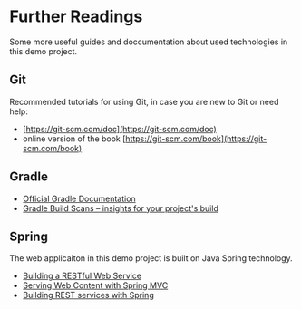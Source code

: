 # Further Readings

Some more useful guides and doccumentation about used technologies in this demo project.

## Git

Recommended tutorials for using Git, in case you are new to Git or need help:
 * [https://git-scm.com/doc](https://git-scm.com/doc)
 * online version of the book [https://git-scm.com/book](https://git-scm.com/book)

## Gradle

* [Official Gradle Documentation](https://docs.gradle.org)
* [Gradle Build Scans – insights for your project's build](https://scans.gradle.com#gradle)

## Spring

The web applicaiton in this demo project is built on Java Spring technology.

* [Building a RESTful Web Service](https://spring.io/guides/gs/rest-service/)
* [Serving Web Content with Spring MVC](https://spring.io/guides/gs/serving-web-content/)
* [Building REST services with Spring](https://spring.io/guides/tutorials/bookmarks/)
